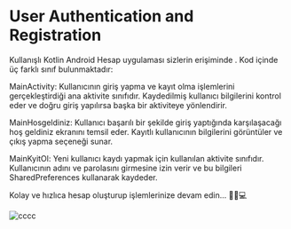# User Authentication and Registration
Kullanışlı Kotlin Android Hesap uygulaması sizlerin erişiminde . Kod içinde üç farklı sınıf bulunmaktadır:

MainActivity: Kullanıcının giriş yapma ve kayıt olma işlemlerini gerçekleştirdiği ana aktivite sınıfıdır. Kaydedilmiş kullanıcı bilgilerini kontrol eder ve doğru giriş yapılırsa başka bir aktiviteye yönlendirir.

MainHosgeldiniz: Kullanıcı başarılı bir şekilde giriş yaptığında karşılaşacağı hoş geldiniz ekranını temsil eder. Kayıtlı kullanıcının bilgilerini görüntüler ve çıkış yapma seçeneği sunar.

MainKyitOl: Yeni kullanıcı kaydı yapmak için kullanılan aktivite sınıfıdır. Kullanıcının adını ve parolasını girmesine izin verir ve bu bilgileri SharedPreferences kullanarak kaydeder.

Kolay ve hızlıca hesap oluşturup işlemlerinize devam edin... 🪪🧾💻


![cccc](https://github.com/osmandemir2533/UserAuthenticationandRegistration/assets/111290271/9191c486-c849-464b-bba3-5963ec570fea)


